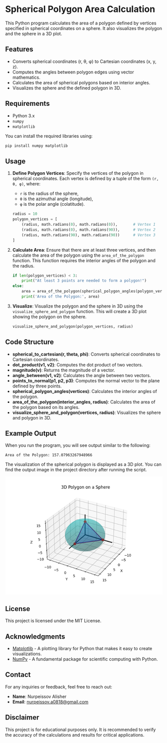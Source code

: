 # Spherical Polygon Area Calculation

This Python program calculates the area of a polygon defined by vertices specified in spherical coordinates on a sphere. It also visualizes the polygon and the sphere in a 3D plot.

## Features

- Converts spherical coordinates (r, θ, φ) to Cartesian coordinates (x, y, z).
- Computes the angles between polygon edges using vector mathematics.
- Calculates the area of spherical polygons based on interior angles.
- Visualizes the sphere and the defined polygon in 3D.

## Requirements

- Python 3.x
- `numpy`
- `matplotlib`

You can install the required libraries using:

```bash
pip install numpy matplotlib
```

## Usage

1. **Define Polygon Vertices**: Specify the vertices of the polygon in spherical coordinates. Each vertex is defined by a tuple of the form `(r, θ, φ)`, where:
   - `r` is the radius of the sphere,
   - `θ` is the azimuthal angle (longitude),
   - `φ` is the polar angle (colatitude).

    ```python
    radius = 10
    polygon_vertices = [
        (radius, math.radians(0), math.radians(0)),       # Vertex 1
        (radius, math.radians(0), math.radians(90)),      # Vertex 2
        (radius, math.radians(90), math.radians(90))      # Vertex 3
    ]
    ```

2. **Calculate Area**: Ensure that there are at least three vertices, and then calculate the area of the polygon using the `area_of_the_polygon` function. This function requires the interior angles of the polygon and the radius.

    ```python
    if len(polygon_vertices) < 3:
        print("At least 3 points are needed to form a polygon!")
    else:
        area = area_of_the_polygon(spherical_polygon_angles(polygon_vertices), radius)
        print('Area of the Polygon:', area)
    ```

3. **Visualize**: Visualize the polygon and the sphere in 3D using the `visualize_sphere_and_polygon` function. This will create a 3D plot showing the polygon on the sphere.

    ```python
    visualize_sphere_and_polygon(polygon_vertices, radius)
    ```

## Code Structure

- **spherical_to_cartesian(r, theta, phi)**: Converts spherical coordinates to Cartesian coordinates.
- **dot_product(v1, v2)**: Computes the dot product of two vectors.
- **magnitude(v)**: Returns the magnitude of a vector.
- **angle_between(v1, v2)**: Calculates the angle between two vectors.
- **points_to_normal(p1, p2, p3)**: Computes the normal vector to the plane defined by three points.
- **spherical_polygon_angles(vertices)**: Calculates the interior angles of the polygon.
- **area_of_the_polygon(interior_angles, radius)**: Calculates the area of the polygon based on its angles.
- **visualize_sphere_and_polygon(vertices, radius)**: Visualizes the sphere and polygon in 3D.

## Example Output

When you run the program, you will see output similar to the following:

```plaintext
Area of the Polygon: 157.07963267948966
```

The visualization of the spherical polygon is displayed as a 3D plot. You can find the output image in the project directory after running the script.

![Spherical Polygon Visualization](images/example.png)

## License

This project is licensed under the MIT License.

## Acknowledgments

- [Matplotlib](https://matplotlib.org/) - A plotting library for Python that makes it easy to create visualizations.
- [NumPy](https://numpy.org/) - A fundamental package for scientific computing with Python.

## Contact

For any inquiries or feedback, feel free to reach out:

- **Name**: Nurpeissov Alisher
- **Email**: nurpeissov.a0818@gmail.com

## Disclaimer

This project is for educational purposes only. It is recommended to verify the accuracy of the calculations and results for critical applications.

